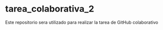 # tarea_colaborativa_2
Este repositorio sera utilizado para realizar la tarea de GitHub colaborativo
